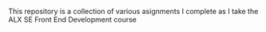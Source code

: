 This repository is a collection of various asignments I complete as I take the ALX SE Front End Development course